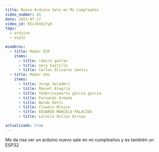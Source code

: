 ```yaml
---
title: Nuevo Arduino Sale en Mi Cumpleaños
video_number: 41
date: 2023-07-17
video_id: RIvJOnOify8
tags:
  - arduino
  - esp32

miembros:
  - title: Maker ESP
    items:
      - title: ramiro gattas
      - title: nery kastillo
      - title: Carlos Olivares Santis
  - title: Maker Uno
    items:
      - title: Jorge Xalambri
      - title: Manuel Alegría
      - title: federicoymarta garcia garcia
      - title: Fernando Armada
      - title: Waldo Ratti
      - title: Claudio Bloise
      - title: EDUARDO MARCELO PALACIOS
      - title: Lolailo Aviles Arroyo

actualizado: true
---
```


Me da risa ver un arduino nuevo sale en mi cumpleaños y es también un ESP32
